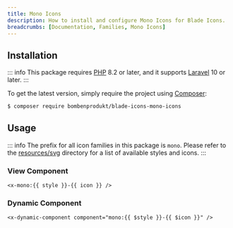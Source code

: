 ```yaml
---
title: Mono Icons
description: How to install and configure Mono Icons for Blade Icons.
breadcrumbs: [Documentation, Families, Mono Icons]
---
```


## Installation

::: info
This package requires [PHP](https://www.php.net/) 8.2 or later, and it supports [Laravel](https://laravel.com/) 10 or later.
:::

To get the latest version, simply require the project using [Composer](https://getcomposer.org/):

```bash
$ composer require bombenprodukt/blade-icons-mono-icons
```

## Usage

::: info
The prefix for all icon families in this package is `mono`. Please refer to the [resources/svg](https://github.com/BombenProdukt/blade-icons-mono-icons/tree/main/resources/svg) directory for a list of available styles and icons.
:::

### View Component

```blade
<x-mono:{{ style }}-{{ icon }} />
```

### Dynamic Component

```blade
<x-dynamic-component component="mono:{{ $style }}-{{ $icon }}" />
```
